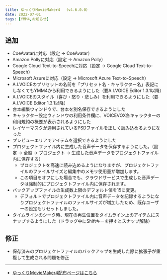 ```yaml
---
title: ゆっくりMovieMaker4  （v4.6.0.0）
date: 2022-07-01
tags: [YMM4,お知らせ]
---
```

## 追加
- CoeAvatarに対応（設定 → CoeAvatar）
- Amazon Pollyに対応（設定 → Amazon Polly）
- Google Cloud Text-to-Speechに対応（設定 → Google Cloud Text-to-Speech）
- Microsoft Azureに対応（設定 → Microsoft Azure Text-to-Speech）
- A.I.VOICEのプリセットの名前を「プリセット名 - キャラクター名」表記にしなくてもYMM4から利用できるようにした（要A.I.VOICE Editor 1.3.1以降）
- A.I.VOICEのスタイル（喜び・怒り・悲しみ）を利用できるようにした（要A.I.VOICE Editor 1.3.1以降）
- 台本編集ウィンドウで、台本を別名保存できるようにした
- キャラクター設定ウィンドウの利用条件欄に、VOICEVOX各キャラクターの利用規約の概要が表示されるようにした
- レイヤーマスクが適用されているPSDファイルを正しく読み込めるようになった
- プレビューエリアでアイテムを選択できるようにした
- プロジェクトファイル内に生成した音声データを保存するようにした。（設定 → 全般 → プロジェクト → 生成した音声データをプロジェクトファイル内に保存する）
  - プロジェクトを高速に読み込めるようになりますが、プロジェクトファイルのファイルサイズと編集中のメモリ使用量が増加します。
  - この項目をオフにした場合でも、クラウドサービスで生成した音声データは強制的にプロジェクトファイル内に保存されます。
- バックアップファイルの生成数上限のデフォルト値を15に変更。
  - デフォルトでプロジェクトファイル内に音声データを記録するようになりプロジェクトファイルのファイルサイズが増加したため、既存ユーザーの設定もリセットしました。
- タイムラインのシーク時、現在の再生位置をタイムライン上のアイテムにスナップするようにした（ドラッグ中にShiftキーを押すとスナップ解除）
## 修正
- 保存済みのプロジェクトファイルのバックアップを生成した際に拡張子が重複して生成される問題を修正

---

- [ゆっくりMovieMaker4配布ページはこちら](../index.md)